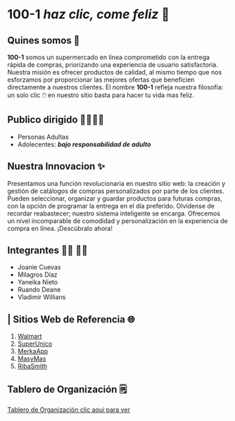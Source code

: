 # 100-1 *haz clic, come feliz* 🛒

## Quines somos 📝
**100-1** somos un supermercado en línea comprometido con la entrega rápida de compras, priorizando una experiencia de usuario satisfactoria. Nuestra misión es ofrecer productos de calidad, al mismo tiempo que nos esforzamos por proporcionar las mejores ofertas que beneficien directamente a nuestros clientes. El nombre **100-1** refleja nuestra filosofía: un solo clic 🖱️ en nuestro sitio basta para hacer tu vida mas feliz.

## Publico dirigido 👨‍👩‍👧‍👦 
*  Personas Adultas
* Adolecentes: _**bajo responsabilidad de adulto**_


## Nuestra Innovacion ✨
Presentamos una función revolucionaria en nuestro sitio web: la creación y gestión de catálogos de compras personalizados por parte de los clientes. Pueden seleccionar, organizar y guardar productos para futuras compras, con la opción de programar la entrega en el día preferido. Olvídense de recordar reabastecer; nuestro sistema inteligente se encarga. Ofrecemos un nivel incomparable de comodidad y personalización en la experiencia de compra en línea. ¡Descúbralo ahora!

## Integrantes 👨‍💻 👩‍💻
- Joanie Cuevas
- Milagros Díaz
- Yaneika Nieto
- Ruando Deane
- Vladimir Willians

## | Sitios Web de Referencia 🌐
1. [Walmart](https://www.walmart.com/)
2. [SuperUnico](https://superunico.com/)
3. [MerkaApp](https://www.merkapp.com/)
4. [MasyMas](https://tienda.masymas.com/es)
5. [RibaSmith](https://www.ribasmith.com/)

## Tablero de Organización 🗒️
[Tablero de Organización clic aqui para ver ](https://padlet.com/vwillians22/100-1-626cre6ut7bg1da7)

